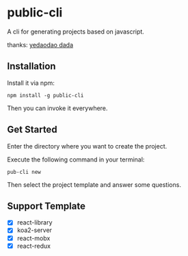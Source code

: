 # public-cli

A cli for generating projects based on javascript.

thanks: [yedaodao dada](https://github.com/yedaodao)

## Installation

Install it via npm: 

```shell
npm install -g public-cli
```

Then you can invoke it everywhere.

## Get Started

Enter the directory where you want to create the project.

Execute the following command in your terminal:

```shell
pub-cli new
```

Then select the project template and answer some questions.

## Support Template

- [x] react-library 
- [x] koa2-server
- [x] react-mobx
- [x] react-redux
